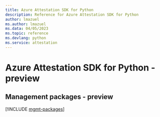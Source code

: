 ```yaml
---
title: Azure Attestation SDK for Python
description: Reference for Azure Attestation SDK for Python
author: lmazuel
ms.author: lmazuel
ms.data: 04/05/2023
ms.topic: reference
ms.devlang: python
ms.service: attestation
---
```

# Azure Attestation SDK for Python - preview

## Management packages - preview
[!INCLUDE [mgmt-packages](attestation-mgmt-index.md)]